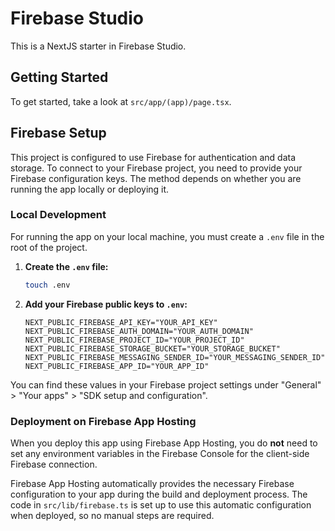 # Firebase Studio

This is a NextJS starter in Firebase Studio.

## Getting Started

To get started, take a look at `src/app/(app)/page.tsx`.

## Firebase Setup

This project is configured to use Firebase for authentication and data storage. To connect to your Firebase project, you need to provide your Firebase configuration keys. The method depends on whether you are running the app locally or deploying it.

### Local Development

For running the app on your local machine, you must create a `.env` file in the root of the project.

1.  **Create the `.env` file:**
    ```bash
    touch .env
    ```

2.  **Add your Firebase public keys to `.env`:**
    ```
    NEXT_PUBLIC_FIREBASE_API_KEY="YOUR_API_KEY"
    NEXT_PUBLIC_FIREBASE_AUTH_DOMAIN="YOUR_AUTH_DOMAIN"
    NEXT_PUBLIC_FIREBASE_PROJECT_ID="YOUR_PROJECT_ID"
    NEXT_PUBLIC_FIREBASE_STORAGE_BUCKET="YOUR_STORAGE_BUCKET"
    NEXT_PUBLIC_FIREBASE_MESSAGING_SENDER_ID="YOUR_MESSAGING_SENDER_ID"
    NEXT_PUBLIC_FIREBASE_APP_ID="YOUR_APP_ID"
    ```

You can find these values in your Firebase project settings under "General" > "Your apps" > "SDK setup and configuration".

### Deployment on Firebase App Hosting

When you deploy this app using Firebase App Hosting, you do **not** need to set any environment variables in the Firebase Console for the client-side Firebase connection.

Firebase App Hosting automatically provides the necessary Firebase configuration to your app during the build and deployment process. The code in `src/lib/firebase.ts` is set up to use this automatic configuration when deployed, so no manual steps are required.
